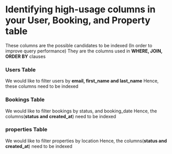 # Identifying high-usage columns in your User, Booking, and Property table

These columns are the possible candidates to be indexed (In order to improve query performance)
They are the columns used in **WHERE, JOIN, ORDER BY** clauses

### Users Table
We would like to filter users by **email, first_name and last_name**
Hence, these columns need to be indexed

### Bookings Table
We would like to filter bookings by status, and booking_date
Hence, the columns(**status and created_at**) need to be indexed

### properties Table
We would like to filter properties by location
Hence, the columns(**status and created_at**) need to be indexed